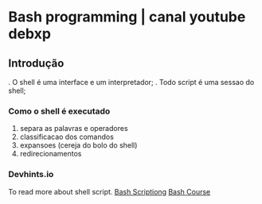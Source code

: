 # Bash programming | canal youtube debxp

## Introdução

. O shell é uma interface e um interpretador;
. Todo script é uma sessao do shell;

### Como o shell é executado
1. separa as palavras e operadores
2. classificacao dos comandos
3. expansoes (cereja do bolo do shell)
4. redirecionamentos

 ### Devhints.io
 To read more about shell script.
 [Bash Scriptiong](https://devhints.io/bash)
 [Bash Course](https://www.youtube.com/watch?v=yHDzFRWmLGA&list=PLXoSGejyuQGr53w4IzUzbPCqR4HPOHjAI&index=1)
